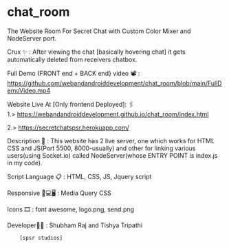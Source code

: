 # chat_room
The Website Room For Secret Chat with Custom Color Mixer and NodeServer port.

Crux ✨ : After viewing the chat [basically hovering chat] it gets automatically deleted from receivers chatbox.

Full Demo {FRONT end + BACK end} video 📽 : https://github.com/webandandroiddevelopment/chat_room/blob/main/FullDemoVideo.mp4


Website Live At [Only frontend Deployed]: 🖇    
1.> https://webandandroiddevelopment.github.io/chat_room/index.html

2.> https://secretchatspsr.herokuapp.com/

Description 🔖 : This website has 2 live server, one which works for HTML CSS and JS(Port 5500, 8000-usually) and other for linking various users(using Socket.io) called NodeServer(whose ENTRY POINT is index.js in my code).

Script Language 📋 : HTML, CSS, JS, Jquery script

Responsive 📱💻🖥 : Media Query CSS

Icons 🎞 : font awesome, logo.png, send.png

Developer👨‍💻 : Shubham Raj and Tishya Tripathi 
        
        [spsr studios]


